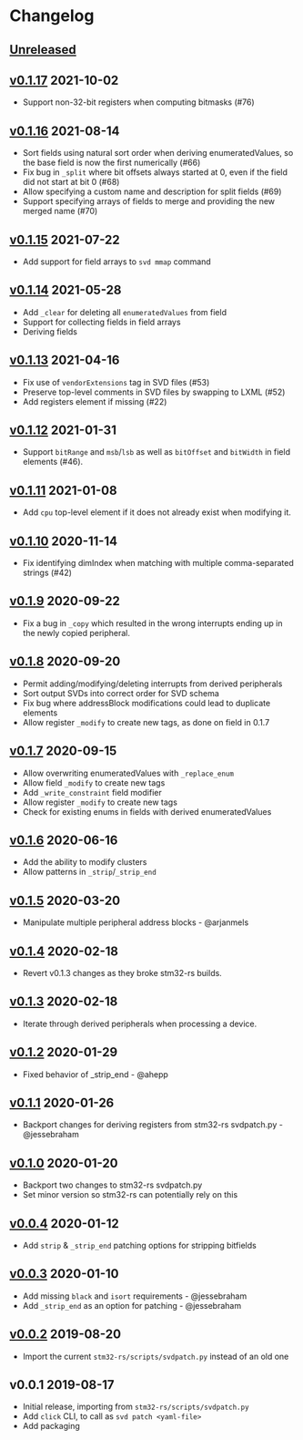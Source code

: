 # Changelog

## [Unreleased]

## [v0.1.17] 2021-10-02

* Support non-32-bit registers when computing bitmasks (#76)

## [v0.1.16] 2021-08-14

* Sort fields using natural sort order when deriving enumeratedValues,
  so the base field is now the first numerically (#66)
* Fix bug in `_split` where bit offsets always started at 0, even if the
  field did not start at bit 0 (#68)
* Allow specifying a custom name and description for split fields (#69)
* Support specifying arrays of fields to merge and providing the new merged
  name (#70)

## [v0.1.15] 2021-07-22

* Add support for field arrays to `svd mmap` command

## [v0.1.14] 2021-05-28

* Add `_clear` for deleting all `enumeratedValues` from field
* Support for collecting fields in field arrays
* Deriving fields

## [v0.1.13] 2021-04-16

* Fix use of `vendorExtensions` tag in SVD files (#53)
* Preserve top-level comments in SVD files by swapping to LXML (#52)
* Add registers element if missing (#22)

## [v0.1.12] 2021-01-31

* Support `bitRange` and `msb`/`lsb` as well as `bitOffset` and `bitWidth`
  in field elements (#46).

## [v0.1.11] 2021-01-08

* Add `cpu` top-level element if it does not already exist when modifying it.

## [v0.1.10] 2020-11-14

* Fix identifying dimIndex when matching with multiple comma-separated
  strings (#42)

## [v0.1.9] 2020-09-22

* Fix a bug in `_copy` which resulted in the wrong interrupts ending up
  in the newly copied peripheral.

## [v0.1.8] 2020-09-20

* Permit adding/modifying/deleting interrupts from derived peripherals
* Sort output SVDs into correct order for SVD schema
* Fix bug where addressBlock modifications could lead to duplicate elements
* Allow register `_modify` to create new tags, as done on field in 0.1.7

## [v0.1.7] 2020-09-15

* Allow overwriting enumeratedValues with `_replace_enum`
* Allow field `_modify` to create new tags
* Add `_write_constraint` field modifier
* Allow register `_modify` to create new tags
* Check for existing enums in fields with derived enumeratedValues

## [v0.1.6] 2020-06-16

* Add the ability to modify clusters
* Allow patterns in `_strip`/`_strip_end`

## [v0.1.5] 2020-03-20

* Manipulate multiple peripheral address blocks - @arjanmels

## [v0.1.4] 2020-02-18

* Revert v0.1.3 changes as they broke stm32-rs builds.

## [v0.1.3] 2020-02-18

* Iterate through derived peripherals when processing a device.

## [v0.1.2] 2020-01-29

* Fixed behavior of \_strip\_end  - @ahepp

## [v0.1.1] 2020-01-26

* Backport changes for deriving registers from stm32-rs svdpatch.py - @jessebraham

## [v0.1.0] 2020-01-20

* Backport two changes to stm32-rs svdpatch.py
* Set minor version so stm32-rs can potentially rely on this

## [v0.0.4] 2020-01-12

* Add `strip` & `_strip_end` patching options for stripping bitfields

## [v0.0.3] 2020-01-10

* Add missing `black` and `isort` requirements - @jessebraham
* Add `_strip_end` as an option for patching - @jessebraham

## [v0.0.2] 2019-08-20

* Import the current `stm32-rs/scripts/svdpatch.py` instead of an old one

## v0.0.1 2019-08-17

* Initial release, importing from `stm32-rs/scripts/svdpatch.py`
* Add `click` CLI, to call as `svd patch <yaml-file>`
* Add packaging

[Unreleased]: https://github.com/stm32-rs/stm32-rs/compare/v0.1.17...HEAD
[v0.1.17]: https://github.com/stm32-rs/stm32-rs/compare/v0.1.16...v0.1.17
[v0.1.16]: https://github.com/stm32-rs/stm32-rs/compare/v0.1.15...v0.1.16
[v0.1.15]: https://github.com/stm32-rs/stm32-rs/compare/v0.1.14...v0.1.15
[v0.1.14]: https://github.com/stm32-rs/stm32-rs/compare/v0.1.13...v0.1.14
[v0.1.13]: https://github.com/stm32-rs/stm32-rs/compare/v0.1.12...v0.1.13
[v0.1.12]: https://github.com/stm32-rs/stm32-rs/compare/v0.1.11...v0.1.12
[v0.1.11]: https://github.com/stm32-rs/stm32-rs/compare/v0.1.10...v0.1.11
[v0.1.10]: https://github.com/stm32-rs/stm32-rs/compare/v0.1.9...v0.1.10
[v0.1.9]: https://github.com/stm32-rs/stm32-rs/compare/v0.1.8...v0.1.9
[v0.1.8]: https://github.com/stm32-rs/stm32-rs/compare/v0.1.7...v0.1.8
[v0.1.7]: https://github.com/stm32-rs/stm32-rs/compare/v0.1.6...v0.1.7
[v0.1.6]: https://github.com/stm32-rs/stm32-rs/compare/v0.1.5...v0.1.6
[v0.1.5]: https://github.com/stm32-rs/stm32-rs/compare/v0.1.4...v0.1.5
[v0.1.4]: https://github.com/stm32-rs/stm32-rs/compare/v0.1.3...v0.1.4
[v0.1.3]: https://github.com/stm32-rs/stm32-rs/compare/v0.1.2...v0.1.3
[v0.1.2]: https://github.com/stm32-rs/stm32-rs/compare/v0.1.1...v0.1.2
[v0.1.1]: https://github.com/stm32-rs/stm32-rs/compare/v0.1.0...v0.1.1
[v0.1.0]: https://github.com/stm32-rs/stm32-rs/compare/v0.0.4...v0.1.0
[v0.0.4]: https://github.com/stm32-rs/stm32-rs/compare/v0.0.3...v0.0.4
[v0.0.3]: https://github.com/stm32-rs/stm32-rs/compare/v0.0.2...v0.0.3
[v0.0.2]: https://github.com/stm32-rs/stm32-rs/compare/v0.0.1...v0.0.2
